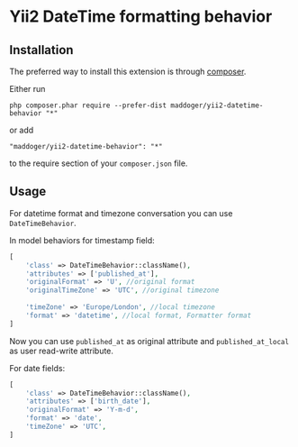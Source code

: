 Yii2 DateTime formatting behavior
============================================

Installation
------------

The preferred way to install this extension is through [composer](http://getcomposer.org/download/).

Either run

```
php composer.phar require --prefer-dist maddoger/yii2-datetime-behavior "*"
```

or add

```
"maddoger/yii2-datetime-behavior": "*"
```

to the require section of your `composer.json` file.

Usage
-----

For datetime format and timezone conversation you can use `DateTimeBehavior`.

In model behaviors for timestamp field:

```php
[
    'class' => DateTimeBehavior::className(),
    'attributes' => ['published_at'],
    'originalFormat' => 'U', //original format
    'originalTimeZone' => 'UTC', //original timezone
    
    'timeZone' => 'Europe/London', //local timezone
    'format' => 'datetime', //local format, Formatter format
]
```

Now you can use `published_at` as original attribute and `published_at_local` as user read-write attribute.

For date fields:

```php
[
    'class' => DateTimeBehavior::className(),
    'attributes' => ['birth_date'],
    'originalFormat' => 'Y-m-d',
    'format' => 'date',
    'timeZone' => 'UTC',
]
```